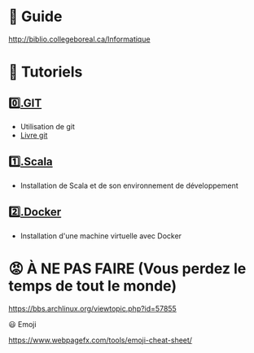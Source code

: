 # :closed_book: Guide

http://biblio.collegeboreal.ca/Informatique

# :book: Tutoriels

## [:zero:.GIT](0.GIT)  
  * Utilisation de git
  * [Livre git](https://git-scm.com/book/fr/v2)

## [:one:.Scala](1.Scala)  
  * Installation de Scala et de son environnement de développement  
  
## [:two:.Docker](2.Container/2.Docker)  
  * Installation d'une machine virtuelle avec Docker


# :rage: À NE PAS FAIRE (Vous perdez le temps de tout le monde)

https://bbs.archlinux.org/viewtopic.php?id=57855


:smiley: Emoji

https://www.webpagefx.com/tools/emoji-cheat-sheet/
